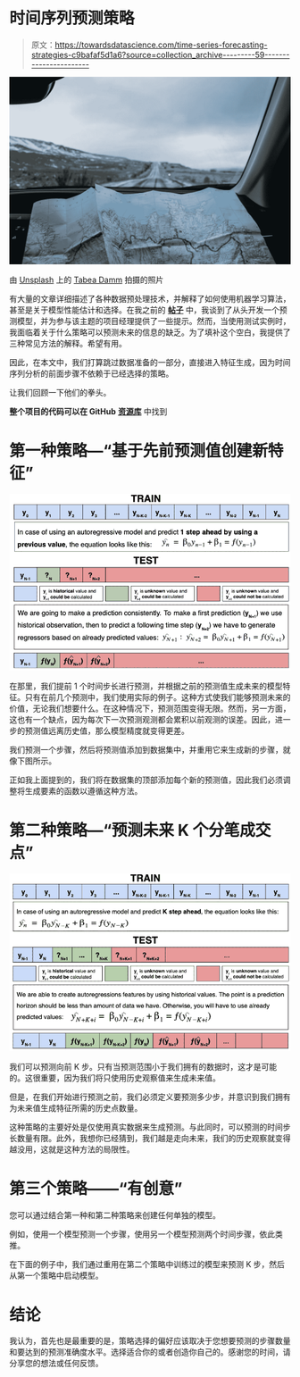 # 时间序列预测策略

> 原文：<https://towardsdatascience.com/time-series-forecasting-strategies-c9bafaf5d1a6?source=collection_archive---------59----------------------->

![](img/5d4778082b28c4fdc45446ee6e5248b1.png)

由 [Unsplash](https://unsplash.com/s/photos/strategy?utm_source=unsplash&utm_medium=referral&utm_content=creditCopyText) 上的 [Tabea Damm](https://unsplash.com/@tabeadamm?utm_source=unsplash&utm_medium=referral&utm_content=creditCopyText) 拍摄的照片

有大量的文章详细描述了各种数据预处理技术，并解释了如何使用机器学习算法，甚至是关于模型性能估计和选择。在我之前的 [**帖子**](/yet-another-an-end-to-end-time-series-project-tutorial-37390bcea38e) 中，我谈到了从头开发一个预测模型，并为参与该主题的项目经理提供了一些提示。然而，当使用测试实例时，我面临着关于什么策略可以预测未来的信息的缺乏。为了填补这个空白，我提供了三种常见方法的解释。希望有用。

因此，在本文中，我们打算跳过数据准备的一部分，直接进入特征生成，因为时间序列分析的前面步骤不依赖于已经选择的策略。

让我们回顾一下他们的拳头。

**整个项目的代码可以在 GitHub** [**资源库**](https://github.com/VinGeorge/Time-series-projects/blob/master/ts-forecasting-strategies.ipynb) 中找到

# **第一种策略—“基于先前预测值创建新特征”**

![](img/4c16575b926b05af4bc834de4a8dd544.png)

在那里，我们提前 1 个时间步长进行预测，并根据之前的预测值生成未来的模型特征。只有在前几个预测中，我们使用实际的例子。这种方式使我们能够预测未来的价值，无论我们想要什么。在这种情况下，预测范围变得无限。然而，另一方面，这也有一个缺点，因为每次下一次预测观测都会累积以前观测的误差。因此，进一步的预测值远离历史值，那么模型精度就变得更差。

我们预测一个步骤，然后将预测值添加到数据集中，并重用它来生成新的步骤，就像下图所示。

正如我上面提到的，我们将在数据集的顶部添加每个新的预测值，因此我们必须调整将生成要素的函数以遵循这种方法。

# **第二种策略—“预测未来 K 个分笔成交点”**

![](img/725d938d47e5551220f18b935b03a8a1.png)

我们可以预测向前 K 步。只有当预测范围小于我们拥有的数据时，这才是可能的。这很重要，因为我们将只使用历史观察值来生成未来值。

但是，在我们开始进行预测之前，我们必须定义要预测多少步，并意识到我们拥有为未来值生成特征所需的历史点数量。

这种策略的主要好处是仅使用真实数据来生成预测。与此同时，可以预测的时间步长数量有限。此外，我想你已经猜到，我们越是走向未来，我们的历史观察就变得越没用，这就是这种方法的局限性。

# **第三个策略——“有创意”**

您可以通过结合第一种和第二种策略来创建任何单独的模型。

例如，使用一个模型预测一个步骤，使用另一个模型预测两个时间步骤，依此类推。

在下面的例子中，我们通过重用在第二个策略中训练过的模型来预测 K 步，然后从第一个策略中启动模型。

# **结论**

我认为，首先也是最重要的是，策略选择的偏好应该取决于您想要预测的步骤数量和要达到的预测准确度水平。选择适合你的或者创造你自己的。感谢您的时间，请分享您的想法或任何反馈。